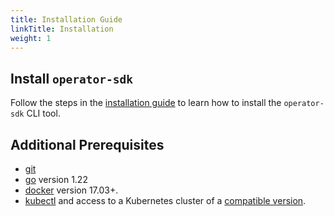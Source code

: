 ```yaml
---
title: Installation Guide
linkTitle: Installation
weight: 1
---
```


## Install `operator-sdk`

Follow the steps in the [installation guide][install-guide] to learn how to install the `operator-sdk` CLI tool.

## Additional Prerequisites

- [git][git_tool]
- [go][go_tool] version 1.22
- [docker][docker_tool] version 17.03+.
- [kubectl][kubectl_tool] and access to a Kubernetes cluster of a [compatible version][k8s-version-compat].


[install-guide]:/docs/installation/
[git_tool]:https://git-scm.com/downloads
[go_tool]:https://golang.org/dl/
[docker_tool]:https://docs.docker.com/install/
[kubectl_tool]:https://kubernetes.io/docs/tasks/tools/install-kubectl/
[k8s-version-compat]:/docs/overview#kubernetes-version-compatibility
